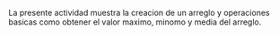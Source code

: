 La presente actividad muestra la creacion de un arreglo y operaciones basicas como obtener el valor maximo, minomo y media del arreglo.
